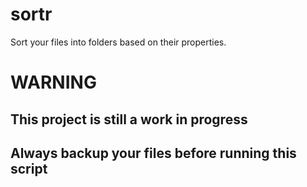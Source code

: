 # sortr

Sort your files into folders based on their properties.

# WARNING
## This project is still a work in progress
## Always backup your files before running this script
